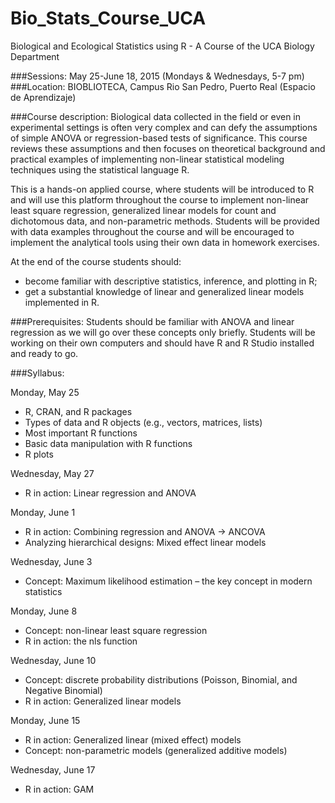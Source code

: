 # Bio_Stats_Course_UCA
Biological and Ecological Statistics using R - A Course of the UCA Biology Department 

###Sessions: 
May 25-June 18, 2015 (Mondays & Wednesdays, 5-7 pm) 
###Location: 
BIOBLIOTECA, Campus Rio San Pedro, Puerto Real (Espacio de Aprendizaje) 

###Course description: 
Biological data collected in the field or even in experimental settings is often very complex and can defy the assumptions of simple ANOVA or regression-based tests of significance. This course reviews these assumptions and then focuses on theoretical background and practical examples of implementing non-linear statistical modeling techniques using the statistical language R. 

This is a hands-on applied course, where students will be introduced to R and will use this platform throughout the course to implement non-linear least square regression, generalized linear models for count and dichotomous data, and non-parametric methods. Students will be provided with data examples throughout the course and will be encouraged to implement the analytical tools using their own data in homework exercises. 

At the end of the course students should:
  -	become familiar with descriptive statistics, inference, and plotting in R; 
  -	get a substantial knowledge of linear and generalized linear models implemented in R.   

###Prerequisites:
Students should be familiar with ANOVA and linear regression as we will go over these concepts only briefly. Students will be working on their own computers and should have R and R Studio installed and ready to go. 

###Syllabus:

Monday, May 25
  -	R, CRAN, and R packages 
  -	Types of data and R objects (e.g., vectors, matrices, lists) 
  -	Most important R functions 
  -	Basic data manipulation with R functions
  -	R plots 

Wednesday, May 27
  -	R in action: Linear regression and ANOVA

Monday, June 1
  -	R in action: Combining regression and ANOVA -> ANCOVA 
  -	Analyzing hierarchical designs: Mixed effect linear models

Wednesday, June 3
  -	Concept: Maximum likelihood estimation – the key concept in modern statistics 

Monday, June 8
  -	Concept: non-linear least square regression
  -	R in action: the nls function

Wednesday, June 10
  -	Concept: discrete probability distributions (Poisson, Binomial, and Negative Binomial) 
  -	R in action: Generalized linear models 

Monday, June 15
  -	R in action: Generalized linear (mixed effect) models 
  -	Concept: non-parametric models (generalized additive models) 

Wednesday, June 17
  -	R in action: GAM 

